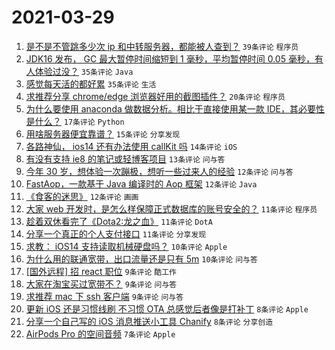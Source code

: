 # 2021-03-29

1. [是不是不管跳多少次 ip 和中转服务器，都能被人查到？](https://www.v2ex.com/t/766091) `39条评论` `程序员`
1. [JDK16 发布， GC 最大暂停时间缩短到 1 毫秒，平均暂停时间 0.05 毫秒，有人体验过没？](https://www.v2ex.com/t/766035) `35条评论` `Java`
1. [感觉每天活的都好累](https://www.v2ex.com/t/766048) `35条评论` `生活`
1. [求推荐分享 chrome/edge 浏览器好用的截图插件？](https://www.v2ex.com/t/766008) `20条评论` `程序员`
1. [为什么要使用 anaconda 做数据分析。相比于直接使用某一款 IDE，其必要性是什么？](https://www.v2ex.com/t/766001) `17条评论` `Python`
1. [用啥服务器便宜靠谱？](https://www.v2ex.com/t/766000) `15条评论` `分享发现`
1. [各路神仙， ios14 还有办法使用 callKit 吗](https://www.v2ex.com/t/766054) `14条评论` `iOS`
1. [有没有支持 ie8 的笔记或轻博客项目](https://www.v2ex.com/t/766031) `13条评论` `问与答`
1. [今年 30 岁，想体验一次蹦极，想听一些过来人的经验](https://www.v2ex.com/t/766085) `12条评论` `问与答`
1. [FastAop，一款基于 Java 编译时的 Aop 框架](https://www.v2ex.com/t/766044) `12条评论` `Java`
1. [《食客的迷思》](https://www.v2ex.com/t/765998) `12条评论` `画画`
1. [大家 web 开发时，是怎么样保障正式数据库的账号安全的？](https://www.v2ex.com/t/766088) `11条评论` `程序员`
1. [趁着双休看完了《Dota2:龙之血》](https://www.v2ex.com/t/766077) `11条评论` `DotA`
1. [分享一个真正的个人支付接口](https://www.v2ex.com/t/766069) `11条评论` `分享发现`
1. [求教： iOS14 支持读取机械硬盘吗？](https://www.v2ex.com/t/766070) `10条评论` `Apple`
1. [为什么用的联通宽带，出口流量还是只有 5m](https://www.v2ex.com/t/766007) `10条评论` `问与答`
1. [[国外远程] 招 react 职位](https://www.v2ex.com/t/766089) `9条评论` `酷工作`
1. [大家在淘宝买过宽带不？](https://www.v2ex.com/t/766073) `9条评论` `问与答`
1. [求推荐 mac 下 ssh 客户端](https://www.v2ex.com/t/766038) `9条评论` `问与答`
1. [更新 iOS 还是习惯线刷 不习惯 OTA 总感觉后者像是打补丁](https://www.v2ex.com/t/766024) `8条评论` `Apple`
1. [分享一个自己写的 iOS 消息推送小工具 Chanify](https://www.v2ex.com/t/765999) `8条评论` `分享创造`
1. [AirPods Pro 的空间音频](https://www.v2ex.com/t/766062) `7条评论` `Apple`

